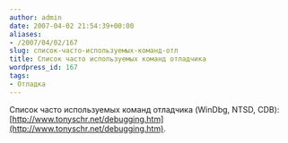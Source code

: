 ```yaml
---
author: admin
date: 2007-04-02 21:54:39+00:00
aliases:
- /2007/04/02/167
slug: список-часто-используемых-команд-отл
title: Список часто используемых команд отладчика
wordpress_id: 167
tags:
- Отладка
---
```


Список часто используемых команд отладчика (WinDbg, NTSD, CDB): [http://www.tonyschr.net/debugging.htm](http://www.tonyschr.net/debugging.htm).
